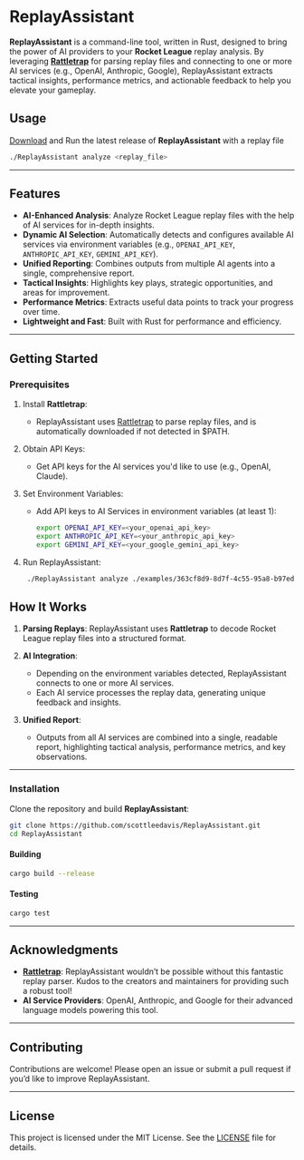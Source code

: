 # ReplayAssistant

**ReplayAssistant** is a command-line tool, written in Rust, designed to bring the power of AI providers to your **Rocket League** replay analysis. By leveraging **[Rattletrap](https://github.com/tfausak/rattletrap)** for parsing replay files and connecting to one or more AI services (e.g., OpenAI, Anthropic, Google), ReplayAssistant extracts tactical insights, performance metrics, and actionable feedback to help you elevate your gameplay.


## Usage
[Download](https://github.com/scottleedavis/ReplayAssistant/releases) and Run the latest release of **ReplayAssistant** with a replay file
```bash
./ReplayAssistant analyze <replay_file>
```

---

## Features

- **AI-Enhanced Analysis**: Analyze Rocket League replay files with the help of AI services for in-depth insights.
- **Dynamic AI Selection**: Automatically detects and configures available AI services via environment variables (e.g., `OPENAI_API_KEY`, `ANTHROPIC_API_KEY`, `GEMINI_API_KEY`).
- **Unified Reporting**: Combines outputs from multiple AI agents into a single, comprehensive report.
- **Tactical Insights**: Highlights key plays, strategic opportunities, and areas for improvement.
- **Performance Metrics**: Extracts useful data points to track your progress over time.
- **Lightweight and Fast**: Built with Rust for performance and efficiency.

---

## Getting Started

### Prerequisites
1. Install **Rattletrap**:
   - ReplayAssistant uses [Rattletrap](https://github.com/tfausak/rattletrap/releases) to parse replay files, and is automatically downloaded if not detected in $PATH.  

2. Obtain API Keys:
   - Get API keys for the AI services you'd like to use (e.g., OpenAI, Claude).

3. Set Environment Variables:
   - Add API keys to AI Services in environment variables (at least 1):
     ```bash
     export OPENAI_API_KEY=<your_openai_api_key>
     export ANTHROPIC_API_KEY=<your_anthropic_api_key>
     export GEMINI_API_KEY=<your_google_gemini_api_key>
     ```
4. Run ReplayAssistant:
     ```bash
      ./ReplayAssistant analyze ./examples/363cf8d9-8d7f-4c55-95a8-b97edbab0449.replay 
     ```

## How It Works

1. **Parsing Replays**: 
   ReplayAssistant uses **Rattletrap** to decode Rocket League replay files into a structured format.

2. **AI Integration**: 
   - Depending on the environment variables detected, ReplayAssistant connects to one or more AI services.
   - Each AI service processes the replay data, generating unique feedback and insights.

3. **Unified Report**:
   - Outputs from all AI services are combined into a single, readable report, highlighting tactical analysis, performance metrics, and key observations.

---

### Installation
Clone the repository and build **ReplayAssistant**:
```bash
git clone https://github.com/scottleedavis/ReplayAssistant.git
cd ReplayAssistant
```
#### Building

```bash
cargo build --release
```

#### Testing

```bash
cargo test
```

---

## Acknowledgments

- **[Rattletrap](https://github.com/tfausak/rattletrap)**: ReplayAssistant wouldn’t be possible without this fantastic replay parser. Kudos to the creators and maintainers for providing such a robust tool!
- **AI Service Providers**: OpenAI, Anthropic, and Google for their advanced language models powering this tool.

---

## Contributing

Contributions are welcome! Please open an issue or submit a pull request if you’d like to improve ReplayAssistant.

---

## License

This project is licensed under the MIT License. See the [LICENSE](LICENSE) file for details.
